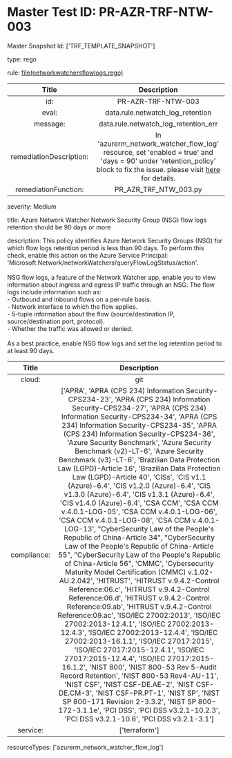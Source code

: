 



# Master Test ID: PR-AZR-TRF-NTW-003


Master Snapshot Id: ['TRF_TEMPLATE_SNAPSHOT']

type: rego

rule: [file(networkwatchersflowlogs.rego)]  
  
  
  
  

|Title|Description|
| :---: | :---: |
|id: |PR-AZR-TRF-NTW-003|
|eval: |data.rule.netwatch_log_retention|
|message: |data.rule.netwatch_log_retention_err|
|remediationDescription: |In 'azurerm_network_watcher_flow_log' resource, set 'enabled = true' and 'days = 90' under 'retention_policy' block to fix the issue. please visit <a href='https://registry.terraform.io/providers/hashicorp/azurerm/latest/docs/resources/network_watcher_flow_log#enabled' target='_blank'>here</a> for details.|
|remediationFunction: |PR_AZR_TRF_NTW_003.py|


severity: Medium

title: Azure Network Watcher Network Security Group (NSG) flow logs retention should be 90 days or more

description: This policy identifies Azure Network Security Groups (NSG) for which flow logs retention period is less than 90 days. To perform this check, enable this action on the Azure Service Principal: 'Microsoft.Network/networkWatchers/queryFlowLogStatus/action'.<br><br>NSG flow logs, a feature of the Network Watcher app, enable you to view information about ingress and egress IP traffic through an NSG. The flow logs include information such as:<br>- Outbound and inbound flows on a per-rule basis.<br>- Network interface to which the flow applies.<br>- 5-tuple information about the flow (source/destination IP, source/destination port, protocol).<br>- Whether the traffic was allowed or denied.<br><br>As a best practice, enable NSG flow logs and set the log retention period to at least 90 days.  
  
  

|Title|Description|
| :---: | :---: |
|cloud: |git|
|compliance: |['APRA', 'APRA (CPS 234) Information Security-CPS234-23', 'APRA (CPS 234) Information Security-CPS234-27', 'APRA (CPS 234) Information Security-CPS234-34', 'APRA (CPS 234) Information Security-CPS234-35', 'APRA (CPS 234) Information Security-CPS234-36', 'Azure Security Benchmark', 'Azure Security Benchmark (v2)-LT-6', 'Azure Security Benchmark (v3)-LT-6', 'Brazilian Data Protection Law (LGPD)-Article 16', 'Brazilian Data Protection Law (LGPD)-Article 40', 'CISs', 'CIS v1.1 (Azure)-6.4', 'CIS v1.2.0 (Azure)-6.4', 'CIS v1.3.0 (Azure)-6.4', 'CIS v1.3.1 (Azure)-6.4', 'CIS v1.4.0 (Azure)-6.4', 'CSA CCM', 'CSA CCM v.4.0.1-LOG-05', 'CSA CCM v.4.0.1-LOG-06', 'CSA CCM v.4.0.1-LOG-08', 'CSA CCM v.4.0.1-LOG-13', "CyberSecurity Law of the People's Republic of China-Article 34", "CyberSecurity Law of the People's Republic of China-Article 55", "CyberSecurity Law of the People's Republic of China-Article 56", 'CMMC', 'Cybersecurity Maturity Model Certification (CMMC) v.1.02-AU.2.042', 'HITRUST', 'HITRUST v.9.4.2-Control Reference:06.c', 'HITRUST v.9.4.2-Control Reference:06.d', 'HITRUST v.9.4.2-Control Reference:09.ab', 'HITRUST v.9.4.2-Control Reference:09.ac', 'ISO/IEC 27002:2013', 'ISO/IEC 27002:2013-12.4.1', 'ISO/IEC 27002:2013-12.4.3', 'ISO/IEC 27002:2013-12.4.4', 'ISO/IEC 27002:2013-16.1.1', 'ISO/IEC 27017:2015', 'ISO/IEC 27017:2015-12.4.1', 'ISO/IEC 27017:2015-12.4.4', 'ISO/IEC 27017:2015-16.1.2', 'NIST 800', 'NIST 800-53 Rev 5-Audit Record Retention', 'NIST 800-53 Rev4-AU-11', 'NIST CSF', 'NIST CSF-DE.AE-2', 'NIST CSF-DE.CM-3', 'NIST CSF-PR.PT-1', 'NIST SP', 'NIST SP 800-171 Revision 2-3.3.2', 'NIST SP 800-172-3.1.1e', 'PCI DSS', 'PCI DSS v3.2.1-10.2.3', 'PCI DSS v3.2.1-10.6', 'PCI DSS v3.2.1-3.1']|
|service: |['terraform']|


resourceTypes: ['azurerm_network_watcher_flow_log']


[file(networkwatchersflowlogs.rego)]: https://github.com/prancer-io/prancer-compliance-test/tree/master/azure/terraform/networkwatchersflowlogs.rego
